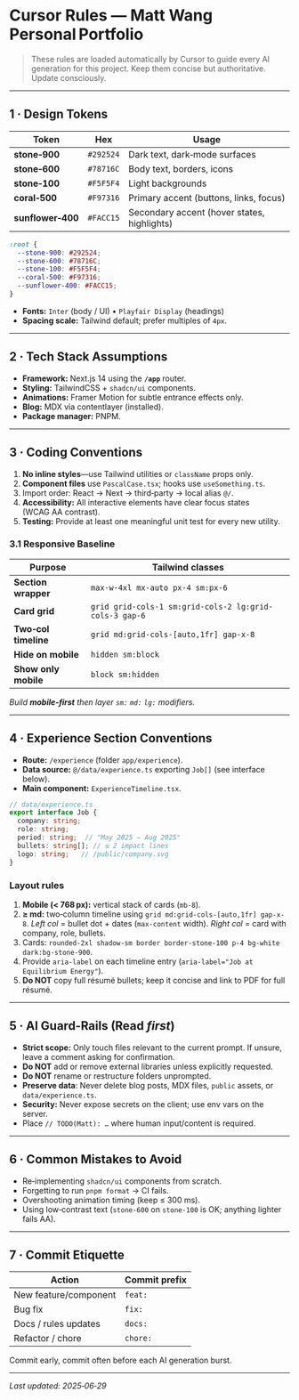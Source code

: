 # Cursor Rules — Matt Wang Personal Portfolio

> These rules are loaded automatically by Cursor to guide every AI generation for this project. Keep them concise but authoritative. Update consciously.

---

## 1 · Design Tokens

| Token             | Hex       | Usage                                       |
| ----------------- | --------- | ------------------------------------------- |
| **stone‑900**     | `#292524` | Dark text, dark‑mode surfaces               |
| **stone‑600**     | `#78716C` | Body text, borders, icons                   |
| **stone‑100**     | `#F5F5F4` | Light backgrounds                           |
| **coral‑500**     | `#F97316` | Primary accent (buttons, links, focus)      |
| **sunflower‑400** | `#FACC15` | Secondary accent (hover states, highlights) |

```css
:root {
  --stone-900: #292524;
  --stone-600: #78716C;
  --stone-100: #F5F5F4;
  --coral-500: #F97316;
  --sunflower-400: #FACC15;
}
```

* **Fonts:** `Inter` (body / UI) • `Playfair Display` (headings)
* **Spacing scale:** Tailwind default; prefer multiples of `4px`.

---

## 2 · Tech Stack Assumptions

* **Framework:** Next.js 14 using the **`/app`** router.
* **Styling:** TailwindCSS + `shadcn/ui` components.
* **Animations:** Framer Motion for subtle entrance effects only.
* **Blog:** MDX via contentlayer (installed).
* **Package manager:** PNPM.

---

## 3 · Coding Conventions

1. **No inline styles**—use Tailwind utilities or `className` props only.
2. **Component files** use `PascalCase.tsx`; hooks use `useSomething.ts`.
3. Import order: React → Next → third‑party → local alias `@/`.
4. **Accessibility:** All interactive elements have clear focus states (WCAG AA contrast).
5. **Testing:** Provide at least one meaningful unit test for every new utility.

### 3.1 Responsive Baseline

| Purpose              | Tailwind classes                                       |
| -------------------- | ------------------------------------------------------ |
| **Section wrapper**  | `max-w-4xl mx-auto px-4 sm:px-6`                       |
| **Card grid**        | `grid grid-cols-1 sm:grid-cols-2 lg:grid-cols-3 gap-6` |
| **Two‑col timeline** | `grid md:grid-cols-[auto,1fr] gap-x-8`                 |
| **Hide on mobile**   | `hidden sm:block`                                      |
| **Show only mobile** | `block sm:hidden`                                      |

*Build **mobile‑first** then layer `sm:` `md:` `lg:` modifiers.*

---

## 4 · Experience Section Conventions

* **Route:** `/experience` (folder `app/experience`).
* **Data source:** `@/data/experience.ts` exporting `Job[]` (see interface below).
* **Main component:** `ExperienceTimeline.tsx`.

```ts
// data/experience.ts
export interface Job {
  company: string;
  role: string;
  period: string;  // "May 2025 – Aug 2025"
  bullets: string[]; // ≤ 2 impact lines
  logo: string;   // /public/company.svg
}
```

### Layout rules

1. **Mobile (< 768 px):** vertical stack of cards (`mb-8`).
2. **≥ md:** two‑column timeline using `grid md:grid-cols-[auto,1fr] gap-x-8`.
   *Left col* = bullet dot + dates (`max-content` width).
   *Right col* = card with company, role, bullets.
3. Cards: `rounded-2xl shadow-sm border border-stone-100 p-4 bg-white dark:bg-stone-900`.
4. Provide `aria-label` on each timeline entry (`aria-label="Job at Equilibrium Energy"`).
5. **Do NOT** copy full résumé bullets; keep it concise and link to PDF for full résumé.

---

## 5 · AI Guard‑Rails (Read *first*)

* **Strict scope:** Only touch files relevant to the current prompt. If unsure, leave a comment asking for confirmation.
* **Do NOT** add or remove external libraries unless explicitly requested.
* **Do NOT** rename or restructure folders unprompted.
* **Preserve data**: Never delete blog posts, MDX files, `public` assets, or `data/experience.ts`.
* **Security:** Never expose secrets on the client; use env vars on the server.
* Place `// TODO(Matt): …` where human input/content is required.

---

## 6 · Common Mistakes to Avoid

* Re‑implementing `shadcn/ui` components from scratch.
* Forgetting to run `pnpm format` → CI fails.
* Overshooting animation timing (keep ≤ 300 ms).
* Using low‑contrast text (`stone‑600` on `stone‑100` is OK; anything lighter fails AA).

---

## 7 · Commit Etiquette

| Action                | Commit prefix |
| --------------------- | ------------- |
| New feature/component | `feat:`       |
| Bug fix               | `fix:`        |
| Docs / rules updates  | `docs:`       |
| Refactor / chore      | `chore:`      |

Commit early, commit often before each AI generation burst.

---

*Last updated: 2025‑06‑29*
